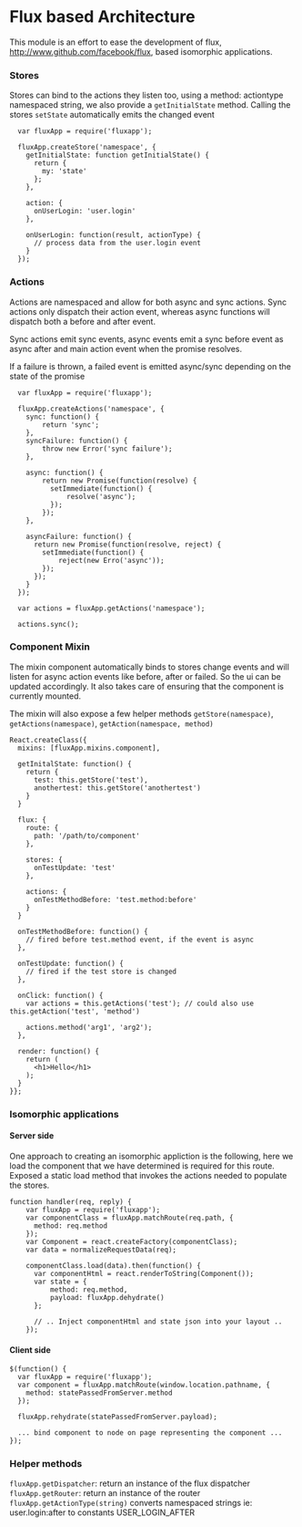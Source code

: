 # Flux based Architecture

This module is an effort to ease the development of flux, http://www.github.com/facebook/flux, based isomorphic applications.

### Stores

Stores can bind to the actions they listen too, using a method: actiontype namespaced string, we also provide
a `getInitialState` method. Calling the stores `setState` automatically emits the changed event

```
  var fluxApp = require('fluxapp');

  fluxApp.createStore('namespace', {
    getInitialState: function getInitialState() {
      return {
        my: 'state'
      };
    },

    action: {
      onUserLogin: 'user.login'
    },

    onUserLogin: function(result, actionType) {
      // process data from the user.login event
    }
  });
```

### Actions

Actions are namespaced and allow for both async and sync actions. Sync actions only dispatch their
action event, whereas async functions will dispatch both a before and after event.

Sync actions emit sync events, async events emit a sync before event as async after and main action event
when the promise resolves.

If a failure is thrown, a failed event is emitted async/sync depending on the state of the promise

```
  var fluxApp = require('fluxapp');

  fluxApp.createActions('namespace', {
    sync: function() {
        return 'sync';
    },
    syncFailure: function() {
        throw new Error('sync failure');
    },

    async: function() {
        return new Promise(function(resolve) {
          setImmediate(function() {
              resolve('async');
          });
        });
    },

    asyncFailure: function() {
      return new Promise(function(resolve, reject) {
        setImmediate(function() {
            reject(new Erro('async'));
        });
      });
    }
  });

  var actions = fluxApp.getActions('namespace');

  actions.sync();
```

### Component Mixin

The mixin component automatically binds to stores change events and will listen for async action events
like before, after or failed. So the ui can be updated accordingly. It also takes care of ensuring that
the component is currently mounted.

The mixin will also expose a few helper methods `getStore(namespace)`, `getActions(namespace)`, `getAction(namespace, method)`

```
React.createClass({
  mixins: [fluxApp.mixins.component],

  getInitalState: function() {
    return {
      test: this.getStore('test'),
      anothertest: this.getStore('anothertest')
    }
  }

  flux: {
    route: {
      path: '/path/to/component'
    },

    stores: {
      onTestUpdate: 'test'
    },

    actions: {
      onTestMethodBefore: 'test.method:before'
    }
  }

  onTestMethodBefore: function() {
    // fired before test.method event, if the event is async  
  },

  onTestUpdate: function() {
    // fired if the test store is changed
  },

  onClick: function() {
    var actions = this.getActions('test'); // could also use this.getAction('test', 'method')

    actions.method('arg1', 'arg2');
  },

  render: function() {
    return (
      <h1>Hello</h1>
    );
  }
}};
```

### Isomorphic applications

#### Server side

One approach to creating an isomorphic appliction is the following, here we load the component that we
have determined is required for this route. Exposed a static load method that invokes the actions needed
to populate the stores.

```
function handler(req, reply) {
    var fluxApp = require('fluxapp');
    var componentClass = fluxApp.matchRoute(req.path, {
      method: req.method
    });
    var Component = react.createFactory(componentClass);
    var data = normalizeRequestData(req);

    componentClass.load(data).then(function() {
      var componentHtml = react.renderToString(Component());
      var state = {
          method: req.method,
          payload: fluxApp.dehydrate()
      };

      // .. Inject componentHtml and state json into your layout ..
    });
```

#### Client side

```
$(function() {
  var fluxApp = require('fluxapp');
  var component = fluxApp.matchRoute(window.location.pathname, {
    method: statePassedFromServer.method
  });

  fluxApp.rehydrate(statePassedFromServer.payload);

  ... bind component to node on page representing the component ...
});
```

### Helper methods

`fluxApp.getDispatcher`: return an instance of the flux dispatcher
`fluxApp.getRouter`: return an instance of the router
`fluxApp.getActionType(string)` converts namespaced strings ie: user.login:after to constants USER_LOGIN_AFTER
